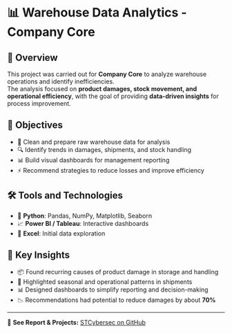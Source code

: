 # 📊 Warehouse Data Analytics - Company Core  

## 📌 Overview  
This project was carried out for **Company Core** to analyze warehouse operations and identify inefficiencies.  
The analysis focused on **product damages, stock movement, and operational efficiency**, with the goal of providing **data-driven insights** for process improvement.  

## 🎯 Objectives  
- 🧹 Clean and prepare raw warehouse data for analysis  
- 🔍 Identify trends in damages, shipments, and stock handling  
- 📊 Build visual dashboards for management reporting  
- ⚡ Recommend strategies to reduce losses and improve efficiency  

## 🛠 Tools and Technologies  
- 🐍 **Python**: Pandas, NumPy, Matplotlib, Seaborn  
- 📈 **Power BI / Tableau**: Interactive dashboards  
- 📑 **Excel**: Initial data exploration  

## 🔑 Key Insights  
- 📦 Found recurring causes of product damage in storage and handling  
- 📆 Highlighted seasonal and operational patterns in shipments  
- 📊 Designed dashboards to simplify reporting and decision-making  
- 📉 Recommendations had potential to reduce damages by about **70%**  

---

🔗 **See Report & Projects:** [STCybersec on GitHub](https://github.com/STCybersec)  
